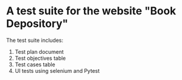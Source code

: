 # A test suite for the website "Book Depository"

The test suite includes:
1. Test plan document
2. Test objectives table
3. Test cases table
4. UI tests using selenium and Pytest

